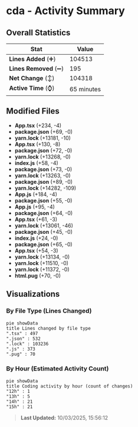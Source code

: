 # cda - Activity Summary 

## Overall Statistics

| Stat                   | Value                                                             |
| ---------------------- | ----------------------------------------------------------------- |
| **Lines Added** (➕)   | 104513                                          |
| **Lines Removed** (➖) | 195                                        |
| **Net Change** (↕)    | 104318                |
| **Active Time** (⌚)   | 65 minutes |


## Modified Files
- **App.tsx** (+234, -4)
- **package.json** (+69, -0)
- **yarn.lock** (+13181, -10)
- **App.tsx** (+130, -8)
- **package.json** (+72, -0)
- **yarn.lock** (+13268, -0)
- **index.js** (+58, -4)
- **package.json** (+73, -0)
- **yarn.lock** (+13263, -0)
- **package.json** (+89, -0)
- **yarn.lock** (+14282, -109)
- **App.js** (+184, -4)
- **package.json** (+55, -0)
- **App.js** (+95, -4)
- **package.json** (+64, -0)
- **App.tsx** (+61, -3)
- **yarn.lock** (+13061, -46)
- **package.json** (+45, -0)
- **index.js** (+24, -0)
- **package.json** (+65, -0)
- **App.tsx** (+54, -3)
- **yarn.lock** (+13134, -0)
- **yarn.lock** (+11510, -0)
- **yarn.lock** (+11372, -0)
- **html.pug** (+70, -0)

## Visualizations

### By File Type (Lines Changed)

```mermaid
pie showData
title Lines changed by file type
".tsx" : 497
".json" : 532
".lock" : 103236
".js" : 373
".pug" : 70
```

### By Hour (Estimated Activity Count)

```mermaid
pie showData
title Coding activity by hour (count of changes)
"12h" : 1
"13h" : 5
"14h" : 21
"15h" : 21
```


> **Last Updated:** 10/03/2025, 15:56:12